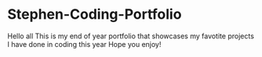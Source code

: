 # Stephen-Coding-Portfolio
Hello all
This is my end of year portfolio that showcases my favotite projects I have done in coding this year
Hope you enjoy!
